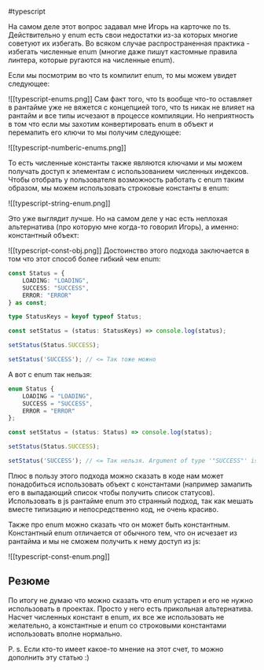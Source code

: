 #typescript

На самом деле этот вопрос задавал мне Игорь на карточке по ts. Действительно у enum есть свои недостатки из-за которых многие советуют их избегать. Во всяком случае распространенная практика - избегать численные enum (многие даже пишут кастомные правила линтера, которые ругаются на численные enum).

Если мы посмотрим во что ts компилит enum, то мы можем увидет следующее:

![[typescript-enums.png]]
Сам факт того, что ts вообще что-то оставляет в рантайме уже не вяжется с концепцией того, что ts никак не влияет на рантайм и все типы исчезают в процессе компиляции. Но неприятность в том что если мы захотим конвертировать enum в объект и перемапить его ключи то мы получим следующее:

![[typescript-numberic-enums.png]]


То есть численные константы также являются ключами и мы можем получать доступ к элементам с использованием численных индексов. Чтобы отобрать у пользователя возможность работать с enum таким образом, мы можем использовать строковые константы в enum:

![[typescript-string-enum.png]]

Это уже выглядит лучше. Но на самом деле у нас есть неплохая альтернатива (про которую мне когда-то говорил Игорь), а именно: константный объект:

![[typescript-const-obj.png]]
Достоинство этого подхода заключается в том что этот способ более гибкий чем enum:

```ts
const Status = {
	LOADING: "LOADING",
	SUCCESS: "SUCCESS",
	ERROR: "ERROR"
} as const;

type StatusKeys = keyof typeof Status;

const setStatus = (status: StatusKeys) => console.log(status);

setStatus(Status.SUCCESS);

setStatus('SUCCESS'); // <= Так тоже можно
```

А вот с enum так нельзя:

```ts
enum Status {
	LOADING = "LOADING",
	SUCCESS = "SUCCESS",
	ERROR = "ERROR"
};

const setStatus = (status: Status) => console.log(status);

setStatus(Status.SUCCESS);

setStatus('SUCCESS'); // <= Так нельзя. Argument of type '"SUCCESS"' is not assignable to parameter of type 'Status'
```

Плюс в пользу этого подхода можно сказать в коде нам может понадобиться использовать объект с константами (например замапить его в выпадающий список чтобы получить список статусов). Использовать в js рантайме enum это странный подход, так как мешать вместе типизацию и непосредственно код, не очень красиво.

Также про enum можно сказать что он может быть константным. Константный enum отличается от обычного тем, что он исчезает из рантайма и мы не сможем получить к нему доступ из js:

![[typescript-const-enum.png]]
## Резюме

По итогу не думаю что можно сказать что enum устарел и его не нужно использовать в проектах. Просто у него есть прикольная альтернатива. Насчет численных констант в enum, их все же использовать не желательно, а константные и enum со строковыми константами использовать вполне нормально.

P. s. Если кто-то имеет какое-то мнение на этот счет, то можно дополнить эту статью :)
